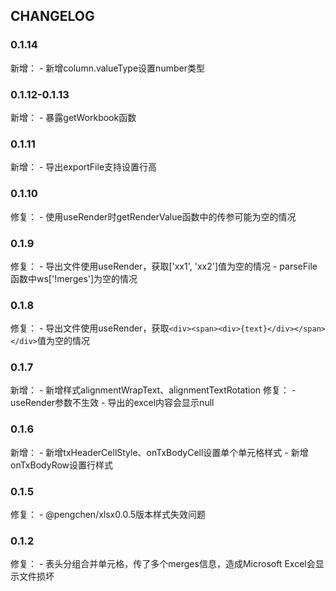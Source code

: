 
## CHANGELOG
### 0.1.14
新增：
    - 新增column.valueType设置number类型
    
### 0.1.12-0.1.13
新增：
    - 暴露getWorkbook函数
    
### 0.1.11
新增：
    - 导出exportFile支持设置行高
    
### 0.1.10
修复：
    - 使用useRender时getRenderValue函数中的传参可能为空的情况
    
### 0.1.9
修复：
    - 导出文件使用useRender，获取['xx1', 'xx2']值为空的情况
    - parseFile函数中ws['!merges']为空的情况

### 0.1.8
修复：
    - 导出文件使用useRender，获取`<div><span><div>{text}</div></span></div>`值为空的情况

### 0.1.7
新增：
    - 新增样式alignmentWrapText、alignmentTextRotation
修复：
    - useRender参数不生效
    - 导出的excel内容会显示null

### 0.1.6
新增：
    - 新增txHeaderCellStyle、onTxBodyCell设置单个单元格样式
    - 新增onTxBodyRow设置行样式

### 0.1.5
修复：
    - @pengchen/xlsx0.0.5版本样式失效问题
    
### 0.1.2
修复：
    - 表头分组合并单元格，传了多个merges信息，造成Microsoft Excel会显示文件损坏
